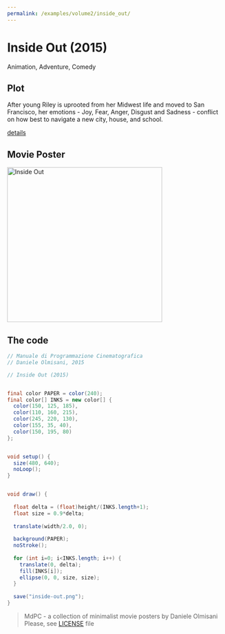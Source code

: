 ```yaml
---
permalink: /examples/volume2/inside_out/
---
```

# Inside Out (2015)

Animation, Adventure, Comedy

## Plot
After young Riley is uprooted from her Midwest life and moved to San Francisco, her emotions - Joy, Fear, Anger, Disgust and Sadness - conflict on how best to navigate a new city, house, and school.

[details](https://www.imdb.com/title/tt2096673/)

## Movie Poster
<img src="inside-out.png"  width="360px" title="Inside Out">


## The code
```java
// Manuale di Programmazione Cinematografica
// Daniele Olmisani, 2015

// Inside Out (2015)


final color PAPER = color(240);
final color[] INKS = new color[] {
  color(150, 125, 185),
  color(110, 160, 215),
  color(245, 220, 130),
  color(155, 35, 40),
  color(150, 195, 80)
};


void setup() {
  size(480, 640);
  noLoop();
}


void draw() {
  
  float delta = (float)height/(INKS.length+1);
  float size = 0.9*delta;
  
  translate(width/2.0, 0);
  
  background(PAPER);
  noStroke();
  
  for (int i=0; i<INKS.length; i++) {
    translate(0, delta);
    fill(INKS[i]);
    ellipse(0, 0, size, size);
  }
   
  save("inside-out.png");
}

```

> MdPC - a collection of minimalist movie posters
> by Daniele Olmisani
> Please, see [LICENSE](../../../LICENSE) file

